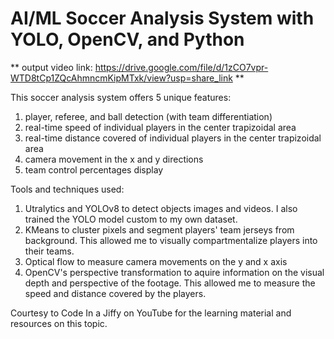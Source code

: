 # AI/ML Soccer Analysis System with YOLO, OpenCV, and Python

** output video link: https://drive.google.com/file/d/1zCO7vpr-WTD8tCp1ZQcAhmncmKipMTxk/view?usp=share_link **

This soccer analysis system offers 5 unique features:
1) player, referee, and ball detection (with team differentiation)
2) real-time speed of individual players in the center trapizoidal area
3) real-time distance covered of individual players in the center trapizoidal area
4) camera movement in the x and y directions
5) team control percentages display

Tools and techniques used:
1) Utralytics and YOLOv8 to detect objects images and videos. I also trained the YOLO model custom to my own dataset.
2) KMeans to cluster pixels and segment players' team jerseys from background. This allowed me to visually compartmentalize players into their teams.
3) Optical flow to measure camera movements on the y and x axis
4) OpenCV's perspective transformation to aquire information on the visual depth and perspective of the footage. This allowed me to measure the speed and distance covered by the players.

Courtesy to Code In a Jiffy on YouTube for the learning material and resources on this topic. 

